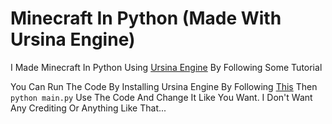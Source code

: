 # Minecraft In Python (Made With Ursina Engine)

I Made Minecraft In Python Using [Ursina Engine](https://www.ursinaengine.org/) By Following Some Tutorial

You Can Run The Code By Installing Ursina Engine By Following [This](https://www.ursinaengine.org/#Getting%20Started) Then ```python main.py```
Use The Code And Change It Like You Want. I Don't Want Any Crediting Or Anything Like That...
